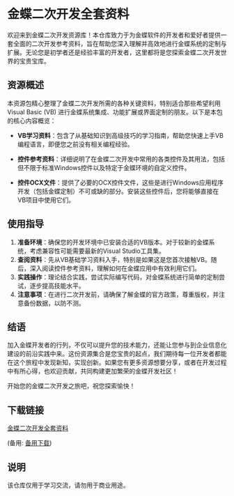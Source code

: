 # 金蝶二次开发全套资料

欢迎来到金蝶二次开发资源库！本仓库致力于为金蝶软件的开发者和爱好者提供一套全面的二次开发参考资料，旨在帮助您深入理解并高效地进行金蝶系统的定制与扩展。无论您是初学者还是经验丰富的开发者，这里都将是您探索金蝶二次开发世界的宝贵宝库。

## 资源概述

本资源包精心整理了金蝶二次开发所需的各种关键资料，特别适合那些希望利用Visual Basic (VB) 进行金蝶系统集成、功能扩展或界面定制的朋友。以下是本包的核心内容概览：

- **VB学习资料**：包含了从基础知识到高级技巧的学习指南，帮助您快速上手VB编程语言，即便您之前没有相关编程经验。
  
- **控件参考资料**：详细说明了在金蝶二次开发中常用的各类控件及其用法，包括但不限于标准Windows控件以及特定于金蝶环境的自定义控件。
  
- **控件OCX文件**：提供了必要的OCX控件文件，这些是进行Windows应用程序开发（包括金蝶定制）不可或缺的部分。安装这些控件后，您将能够直接在VB项目中使用它们。

## 使用指导

1. **准备环境**：确保您的开发环境中已安装合适的VB版本。对于较新的金蝶系统，考虑兼容性可能需要最新的Visual Studio工具集。
2. **查阅资料**：先从VB基础学习资料入手，特别是如果这是您首次接触VB。随后，深入阅读控件参考资料，理解如何在金蝶应用中有效利用它们。
3. **实践操作**：理论结合实践，尝试实际编写代码，对金蝶系统进行简单的定制尝试，逐步提高技能水平。
4. **注意事项**：在进行二次开发前，请确保了解金蝶的官方政策，尊重版权，并注意备份数据，以防不测。

## 结语

加入金蝶开发者的行列，不仅可以提升您的技术能力，还能让您参与到企业信息化建设的前沿实践中来。这份资源集合是您宝贵的起点，我们期待每一位开发者都能在这个旅程中发现新知，实现创新。如果您有更多资源想要分享，或者在开发过程中有所心得，也欢迎贡献，共同构建更加繁荣的金蝶开发社区！

开始您的金蝶二次开发之旅吧，祝您探索愉快！

## 下载链接
[金蝶二次开发全套资料](https://pan.quark.cn/s/27b362a54bcb) 

(备用: [备用下载](https://pan.baidu.com/s/1ofr-moJxjupOi6p8UfkNLQ?pwd=1234))

## 说明

该仓库仅用于学习交流，请勿用于商业用途。
